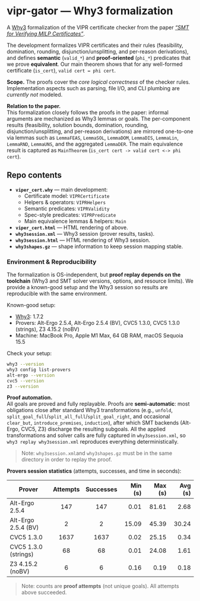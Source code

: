# vipr-gator — Why3 formalization

A [Why3](https://www.why3.org/) formalization of the VIPR certificate checker from the paper [*“SMT for Verifying MILP Certificates”*](https://arxiv.org/pdf/2312.10420). 

The development formalizes VIPR certificates and their rules (feasibility, domination, rounding, disjunction/unsplitting, and per-reason derivations), and defines **semantic** (`valid_*`) and **proof-oriented** (`phi_*`) predicates that we prove **equivalent**. Our main theorem shows that for any well-formed certificate (`is_cert`), `valid cert ↔ phi cert`. 

**Scope.** 
The proofs cover the *core logical correctness* of the checker rules. Implementation aspects such as parsing, file I/O, and CLI plumbing are *currently not* modeled.

**Relation to the paper.**  
This formalization closely follows the proofs in the paper: informal arguments are mechanized as Why3 lemmas or goals. The per-component results (feasibility, solution bounds, domination, rounding, disjunction/unsplitting, and per-reason derivations) are mirrored one-to-one via lemmas such as `LemmaFEAS`, `LemmaSOL`, `LemmaDOM`, `LemmaDIS`, `LemmaLin`, `LemmaRND`, `LemmaUNS`, and the aggregated `LemmaDER`. The main equivalence result is captured as `MainTheorem` (`is_cert cert -> valid cert <-> phi cert`).

## Repo contents

- **`viper_cert.why`** — main development:
  - Certificate model: `VIPRCertificate`
  - Helpers & operators: `VIPRHelpers`
  - Semantic predicates: `VIPRValidity`
  - Spec-style predicates: `VIPRPredicate`
  - Main equivalence lemmas & helpers: `Main`
- **`viper_cert.html`** — HTML rendering of above.
- **`why3session.xml`** — Why3 session (prover results, tasks).
- **`why3session.html`** — HTML rendering of Why3 session.
- **`why3shapes.gz`** — shape information to keep session mapping stable.


### Environment & Reproducibility

The formalization is OS-independent, but **proof replay depends on the toolchain** (Why3 and SMT solver versions, options, and resource limits). We provide a known-good setup and the Why3 session so results are reproducible with the same environment.

Known-good setup:
- [Why3](https://www.why3.org/doc/install.html): 1.7.2
- Provers: Alt-Ergo 2.5.4, Alt-Ergo 2.5.4 (BV), CVC5 1.3.0, CVC5 1.3.0 (strings), Z3 4.15.2 (noBV)
- Machine: MacBook Pro, Apple M1 Max, 64 GB RAM, macOS Sequoia 15.5

Check your setup:
```bash
why3 --version
why3 config list-provers
alt-ergo --version
cvc5 --version
z3 --version
```

**Proof automation.**  
All goals are proved and fully replayable. Proofs are **semi-automatic**: most obligations close after standard Why3 transformations (e.g., `unfold`, `split_goal_full`/`split_all_full`/`split_goal_right`, and occasional `clear_but`, `introduce_premises`, `induction`), after which SMT backends (Alt-Ergo, CVC5, Z3) discharge the resulting subgoals. All the applied transformations and solver calls are fully captured in `why3session.xml`, so `why3 replay why3session.xml` reproduces everything deterministically.
> Note: `why3session.xml`and `why3shapes.gz` must be in the same directory in order to replay the proof.

**Provers session statistics** (attempts, successes, and time in seconds):

| Prover                   | Attempts | Successes | Min (s) | Max (s) | Avg (s) |
|--------------------------|:--------:|:---------:|--------:|--------:|--------:|
| Alt-Ergo 2.5.4           |   147    |    147    |   0.01  |  81.61  |   2.68  |
| Alt-Ergo 2.5.4 (BV)      |     2    |     2     |  15.09  |  45.39  |  30.24  |
| CVC5 1.3.0               |  1637    |   1637    |   0.02  |  25.15  |   0.34  |
| CVC5 1.3.0 (strings)     |    68    |     68    |   0.01  |  24.08  |   1.61  |
| Z3 4.15.2 (noBV)         |     6    |     6     |   0.16  |   0.19  |   0.18  |

> Note: counts are **proof attempts** (not unique goals). All attempts above succeeded.
